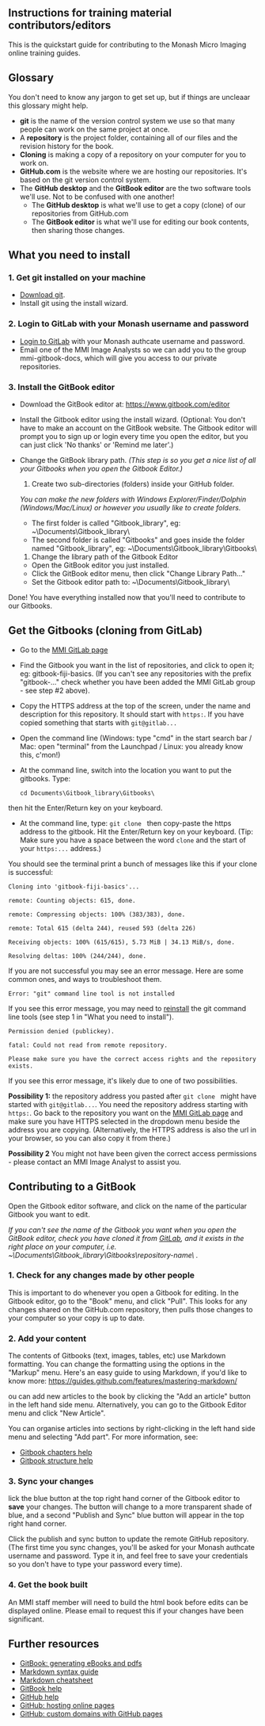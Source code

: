 ## Instructions for training material contributors/editors
This is the quickstart guide for contributing to the Monash Micro Imaging online training guides.

## Glossary
You don't need to know any jargon to get set up, but if things are uncleaar this glossary might help.
* **git** is the name of the version control system we use so that many people can work on the same project at once.
* A **repository** is the project folder, containing all of our files and the revision history for the book.
* **Cloning** is making a copy of a repository on your computer for you to work on.
* **GitHub.com** is the website where we are hosting our repositories. It's based on the git version control system.
* The **GitHub desktop** and the **GitBook editor** are the two software tools we'll use. Not to be confused with one another!
  * The **GitHub desktop** is what we'll use to get a copy (clone) of our repositories from GitHub.com
  * The **GitBook editor** is what we'll use for editing our book contents, then sharing those changes.

## What you need to install
### 1. Get git installed on your machine
* [Download git](https://git-scm.com/downloads).
* Install git using the install wizard.

### 2. Login to GitLab with your Monash username and password
* [Login to GitLab](https://gitlab.erc.monash.edu.au/) with your Monash authcate username and password.
* Email one of the MMI Image Analysts so we can add you to the group mmi-gitbook-docs, which will give you access to our private repositories.

### 3. Install the GitBook editor
* Download the GitBook editor at: https://www.gitbook.com/editor
* Install the Gitbook editor using the install wizard.
(Optional: You don't have to make an account on the GitBook website. The Gitbook editor will prompt you to sign up or login every time you open the editor, but you can just click 'No thanks' or 'Remind me later'.)
* Change the GitBook library path.
*(This step is so you get a nice list of all your Gitbooks when you open the Gitbook Editor.)*
  1. Create two sub-directories (folders) inside your GitHub folder.

    *You can make the new folders with Windows Explorer/Finder/Dolphin (Windows/Mac/Linux) or however you usually like to create folders.*
    * The first folder is called "Gitbook_library", eg: ~\\Documents\\Gitbook_library\\
    * The second folder is called "Gitbooks" and goes inside the folder named "Gitbook_library", eg: ~\\Documents\\Gitbook_library\\Gitbooks\\

  1. Change the library path of the Gitbook Editor
    * Open the GitBook editor you just installed.
    * Click the GitBook editor menu, then click "Change Library Path..."
    * Set the Gitbook editor path to: ~\\Documents\\Gitbook_library\\

Done! You have everything installed now that you'll need to contribute to our Gitbooks.

## Get the Gitbooks (cloning from GitLab)
  * Go to the [MMI GitLab page](https://gitlab.erc.monash.edu.au/mmi)
  * Find the Gitbook you want in the list of repositories, and click to open it; eg: gitbook-fiji-basics. (If you can't see any repositories with the prefix "gitbook-..." check whether you have been added the MMI GitLab group - see step #2 above).
  * Copy the HTTPS address at the top of the screen, under the name and description for this repository. It should start with `https:`. If you have copied something that starts with `git@gitlab...`
  * Open the command line (Windows: type "cmd" in the start search bar / Mac: open "terminal" from the Launchpad / Linux: you already know this, c'mon!)
  * At the command line, switch into the location you want to put the gitbooks. Type: 
  
     `cd Documents\Gitbook_library\Gitbooks\`
  
  then hit the Enter/Return key on your keyboard.
  
  * At the command line, type: `git clone ` then copy-paste the https address to the gitbook. Hit the Enter/Return key on your keyboard. (Tip: Make sure you have a space between the word `clone` and the start of your `https:...` address.)

You should see the terminal print a bunch of messages like this if your clone is successful:

 `Cloning into 'gitbook-fiji-basics'...`
 
 `remote: Counting objects: 615, done.`
 
 `remote: Compressing objects: 100% (383/383), done.`
 
 `remote: Total 615 (delta 244), reused 593 (delta 226)`
 
 `Receiving objects: 100% (615/615), 5.73 MiB | 34.13 MiB/s, done.`
 
 `Resolving deltas: 100% (244/244), done.`

If you are not successful you may see an error message. Here are some common ones, and ways to troubleshoot them.

 `Error: "git" command line tool is not installed`

If you see this error message, you may need to [reinstall](https://git-scm.com/downloads) the git command line tools (see step 1 in "What you need to install").
 
 `Permission denied (publickey).`
 
 `fatal: Could not read from remote repository.`
 
 `Please make sure you have the correct access rights and the repository exists.`

If you see this error message, it's likely due to one of two possibilities.

**Possibility 1:** the repository address you pasted after `git clone ` might have started with `git@gitlab...`. You need the repository address starting with `https:`. Go back to the repository you want on the [MMI GitLab page](https://gitlab.erc.monash.edu.au/mmi) and make sure you have HTTPS selected in the dropdown menu beside the address you are copying. (Alternatively, the HTTPS address is also the url in your browser, so you can also copy it from there.)

**Possibility 2** You might not have been given the correct access permissions - please contact an MMI Image Analyst to assist you.

## Contributing to a GitBook
Open the Gitbook editor software, and click on the name of the particular Gitbook you want to edit.

*If you can't see the name of the Gitbook you want when you open the GitBook editor, 
check you have cloned it from [GitLab](https://gitlab.erc.monash.edu.au/mmi), and 
it exists in the right place on your computer, i.e. ~\\Documents\\Gitbook_library\\Gitbooks\\repository-name\\ .*

### 1. Check for any changes made by other people
This is important to do whenever you open a Gitbook for editing. 
In the Gitbook editor, go to the "Book" menu, and click "Pull". 
This looks for any changes shared on the GitHub.com repository, then pulls those changes to your computer so your copy is up to date.

### 2. Add your content
The contents of Gitbooks (text, images, tables, etc) use Markdown formatting. You can change the formatting using the options in the "Markup" menu. 
Here's an easy guide to using Markdown, if you'd like to know more: https://guides.github.com/features/mastering-markdown/

ou can add new articles to the book by clicking the "Add an article" button in the left hand side menu. 
Alternatively, you can go to the Gitbook Editor menu and click "New Article".

You can organise articles into sections by right-clicking in the left hand side menu and selecting "Add part". For more information, see:
* [Gitbook chapters help](https://gitbookio.gitbooks.io/documentation/content/format/chapters.html)
* [Gitbook structure help](https://toolchain.gitbook.com/structure.html)

### 3. Sync your changes
lick the blue button at the top right hand corner of the Gitbook editor to **save** your changes. 
The button will change to a more transparent shade of blue, and a second "Publish and Sync" blue button will appear in the top right hand corner. 

Click the publish and sync button to update the remote GitHub repository. (The first time you sync changes, you'll be asked for your Monash authcate username and password. Type it in, and feel free to save your credentials so you don't have to type your password every time).

### 4. Get the book built
An MMI staff member will need to build the html book before edits can be displayed online. 
Please email to request this if your changes have been significant. 

## Further resources
* [GitBook: generating eBooks and pdfs](https://toolchain.gitbook.com/ebook.html)
* [Markdown syntax guide](http://commonmark.org/help/)
* [Markdown cheatsheet](https://github.com/adam-p/markdown-here/wiki/Markdown-Cheatsheet)
* [GitBook help](https://help.gitbook.com/)
* [GitHub help](https://help.github.com/)
* [GitHub: hosting online pages](https://pages.github.com/)
* [GitHub: custom domains with GitHub pages](https://help.github.com/articles/using-a-custom-domain-with-github-pages/)
